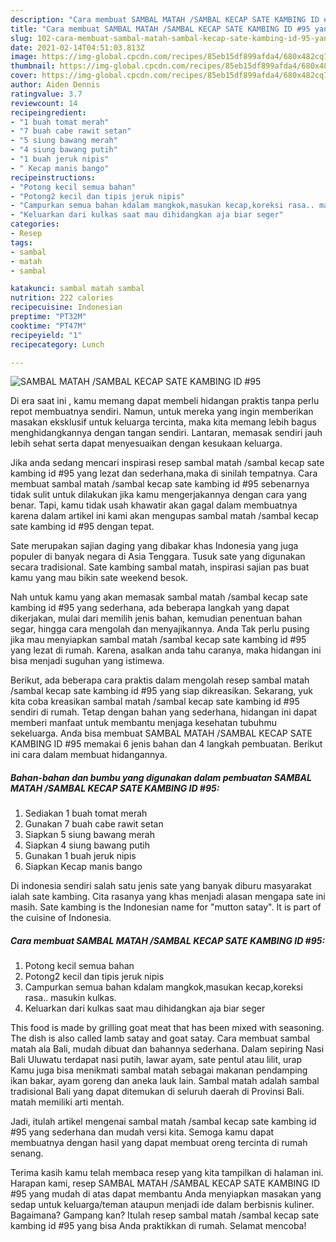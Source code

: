 ```yaml
---
description: "Cara membuat SAMBAL MATAH /SAMBAL KECAP SATE KAMBING ID #95 yang nikmat dan Mudah Dibuat"
title: "Cara membuat SAMBAL MATAH /SAMBAL KECAP SATE KAMBING ID #95 yang nikmat dan Mudah Dibuat"
slug: 102-cara-membuat-sambal-matah-sambal-kecap-sate-kambing-id-95-yang-nikmat-dan-mudah-dibuat
date: 2021-02-14T04:51:03.813Z
image: https://img-global.cpcdn.com/recipes/85eb15df899afda4/680x482cq70/sambal-matah-sambal-kecap-sate-kambing-id-95-foto-resep-utama.jpg
thumbnail: https://img-global.cpcdn.com/recipes/85eb15df899afda4/680x482cq70/sambal-matah-sambal-kecap-sate-kambing-id-95-foto-resep-utama.jpg
cover: https://img-global.cpcdn.com/recipes/85eb15df899afda4/680x482cq70/sambal-matah-sambal-kecap-sate-kambing-id-95-foto-resep-utama.jpg
author: Aiden Dennis
ratingvalue: 3.7
reviewcount: 14
recipeingredient:
- "1 buah tomat merah"
- "7 buah cabe rawit setan"
- "5 siung bawang merah"
- "4 siung bawang putih"
- "1 buah jeruk nipis"
- " Kecap manis bango"
recipeinstructions:
- "Potong kecil semua bahan"
- "Potong2 kecil dan tipis jeruk nipis"
- "Campurkan semua bahan kdalam mangkok,masukan kecap,koreksi rasa.. masukin kulkas."
- "Keluarkan dari kulkas saat mau dihidangkan aja biar seger"
categories:
- Resep
tags:
- sambal
- matah
- sambal

katakunci: sambal matah sambal 
nutrition: 222 calories
recipecuisine: Indonesian
preptime: "PT32M"
cooktime: "PT47M"
recipeyield: "1"
recipecategory: Lunch

---
```



![SAMBAL MATAH /SAMBAL KECAP SATE KAMBING ID #95](https://img-global.cpcdn.com/recipes/85eb15df899afda4/680x482cq70/sambal-matah-sambal-kecap-sate-kambing-id-95-foto-resep-utama.jpg)

Di era  saat ini , kamu memang dapat membeli hidangan praktis tanpa perlu repot membuatnya sendiri. Namun, untuk mereka yang ingin memberikan masakan eksklusif untuk keluarga tercinta, maka kita memang lebih bagus menghidangkannya dengan tangan sendiri. Lantaran, memasak sendiri jauh lebih sehat serta dapat menyesuaikan dengan kesukaan keluarga.

Jika anda sedang mencari inspirasi resep sambal matah /sambal kecap sate kambing id #95 yang lezat dan sederhana,maka di sinilah tempatnya. Cara membuat sambal matah /sambal kecap sate kambing id #95  sebenarnya tidak sulit untuk dilakukan jika kamu mengerjakannya dengan cara yang benar. Tapi, kamu tidak usah khawatir akan gagal dalam membuatnya 
karena dalam artikel ini kami akan mengupas sambal matah /sambal kecap sate kambing id #95 dengan tepat.  

Sate merupakan sajian daging yang dibakar khas Indonesia yang juga populer di banyak negara di Asia Tenggara. Tusuk sate yang digunakan secara tradisional. Sate kambing sambal matah, inspirasi sajian pas buat kamu yang mau bikin sate weekend besok.

Nah untuk kamu yang akan memasak sambal matah /sambal kecap sate kambing id #95 yang sederhana, ada beberapa langkah yang dapat dikerjakan, mulai dari memilih jenis bahan, kemudian penentuan bahan segar, hingga cara mengolah dan menyajikannya. Anda Tak perlu pusing jika mau menyiapkan sambal matah /sambal kecap sate kambing id #95 yang lezat di rumah. Karena, asalkan anda  tahu caranya, maka hidangan ini bisa menjadi suguhan yang istimewa.

Berikut, ada beberapa cara praktis  dalam mengolah resep sambal matah /sambal kecap sate kambing id #95 yang siap dikreasikan. Sekarang, yuk kita coba kreasikan sambal matah /sambal kecap sate kambing id #95 sendiri di rumah. Tetap dengan bahan yang sederhana, hidangan ini dapat memberi manfaat untuk membantu menjaga kesehatan tubuhmu sekeluarga. Anda bisa membuat SAMBAL MATAH /SAMBAL KECAP SATE KAMBING ID #95 memakai 6 jenis bahan dan 4 langkah pembuatan. Berikut ini cara dalam membuat hidangannya.

<!--inarticleads1-->

##### Bahan-bahan dan bumbu yang digunakan dalam pembuatan SAMBAL MATAH /SAMBAL KECAP SATE KAMBING ID #95:

1. Sediakan 1 buah tomat merah
1. Gunakan 7 buah cabe rawit setan
1. Siapkan 5 siung bawang merah
1. Siapkan 4 siung bawang putih
1. Gunakan 1 buah jeruk nipis
1. Siapkan  Kecap manis bango


Di indonesia sendiri salah satu jenis sate yang banyak diburu masyarakat ialah sate kambing. Cita rasanya yang khas menjadi alasan mengapa sate ini masih. Sate kambing is the Indonesian name for &#34;mutton satay&#34;. It is part of the cuisine of Indonesia. 

<!--inarticleads2-->

##### Cara membuat SAMBAL MATAH /SAMBAL KECAP SATE KAMBING ID #95:

1. Potong kecil semua bahan
1. Potong2 kecil dan tipis jeruk nipis
1. Campurkan semua bahan kdalam mangkok,masukan kecap,koreksi rasa.. masukin kulkas.
1. Keluarkan dari kulkas saat mau dihidangkan aja biar seger


This food is made by grilling goat meat that has been mixed with seasoning. The dish is also called lamb satay and goat satay. Cara membuat sambal matah ala Bali, mudah dibuat dan bahannya sederhana. Dalam sepiring Nasi Bali Uluwatu terdapat nasi putih, lawar ayam, sate pentul atau lilit, urap Kamu juga bisa menikmati sambal matah sebagai makanan pendamping ikan bakar, ayam goreng dan aneka lauk lain. Sambal matah adalah sambal tradisional Bali yang dapat ditemukan di seluruh daerah di Provinsi Bali. matah memiliki arti mentah. 

Jadi, itulah artikel mengenai  sambal matah /sambal kecap sate kambing id #95  yang sederhana dan mudah versi kita. Semoga kamu dapat membuatnya dengan hasil yang dapat membuat oreng tercinta di rumah senang. 

Terima kasih kamu telah membaca resep yang kita tampilkan di halaman ini. Harapan kami, resep  SAMBAL MATAH /SAMBAL KECAP SATE KAMBING ID #95 yang mudah di atas dapat membantu Anda menyiapkan masakan yang sedap untuk keluarga/teman ataupun menjadi ide dalam berbisnis kuliner. Bagaimana? Gampang kan? Itulah resep sambal matah /sambal kecap sate kambing id #95 yang bisa Anda praktikkan di rumah. Selamat mencoba!

